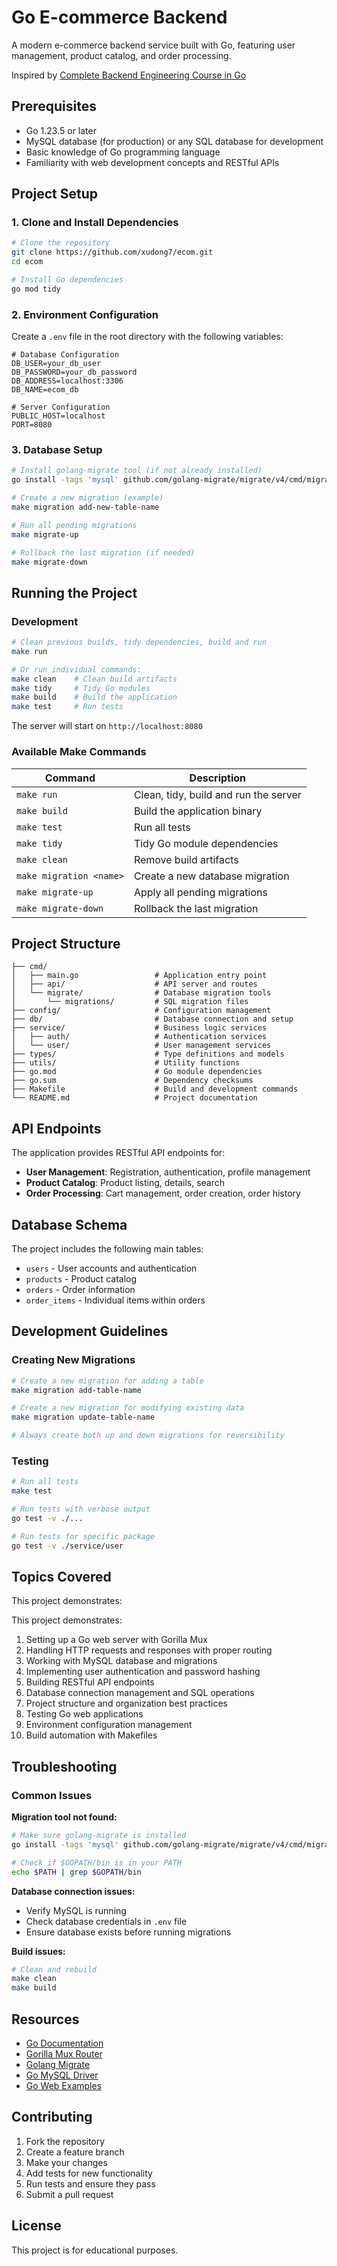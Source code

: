 # Go E-commerce Backend

A modern e-commerce backend service built with Go, featuring user management, product catalog, and order processing.

Inspired by [Complete Backend Engineering Course in Go](https://www.youtube.com/watch?v=7VLmLOiQ3ck&list=PLYEESps429vrFV0yiN_MCaDPhnYb0qRxK)

## Prerequisites

- Go 1.23.5 or later
- MySQL database (for production) or any SQL database for development
- Basic knowledge of Go programming language
- Familiarity with web development concepts and RESTful APIs

## Project Setup

### 1. Clone and Install Dependencies

```bash
# Clone the repository
git clone https://github.com/xudong7/ecom.git
cd ecom

# Install Go dependencies
go mod tidy
```

### 2. Environment Configuration

Create a `.env` file in the root directory with the following variables:

```env
# Database Configuration
DB_USER=your_db_user
DB_PASSWORD=your_db_password
DB_ADDRESS=localhost:3306
DB_NAME=ecom_db

# Server Configuration
PUBLIC_HOST=localhost
PORT=8080
```

### 3. Database Setup

```bash
# Install golang-migrate tool (if not already installed)
go install -tags 'mysql' github.com/golang-migrate/migrate/v4/cmd/migrate@latest

# Create a new migration (example)
make migration add-new-table-name

# Run all pending migrations
make migrate-up

# Rollback the last migration (if needed)
make migrate-down
```

## Running the Project

### Development

```bash
# Clean previous builds, tidy dependencies, build and run
make run

# Or run individual commands:
make clean    # Clean build artifacts
make tidy     # Tidy Go modules
make build    # Build the application
make test     # Run tests
```

The server will start on `http://localhost:8080`

### Available Make Commands

| Command | Description |
|---------|-------------|
| `make run` | Clean, tidy, build and run the server |
| `make build` | Build the application binary |
| `make test` | Run all tests |
| `make tidy` | Tidy Go module dependencies |
| `make clean` | Remove build artifacts |
| `make migration <name>` | Create a new database migration |
| `make migrate-up` | Apply all pending migrations |
| `make migrate-down` | Rollback the last migration |

## Project Structure

```
├── cmd/
│   ├── main.go                 # Application entry point
│   ├── api/                    # API server and routes
│   └── migrate/                # Database migration tools
│       └── migrations/         # SQL migration files
├── config/                     # Configuration management
├── db/                         # Database connection and setup
├── service/                    # Business logic services
│   ├── auth/                   # Authentication services
│   └── user/                   # User management services
├── types/                      # Type definitions and models
├── utils/                      # Utility functions
├── go.mod                      # Go module dependencies
├── go.sum                      # Dependency checksums
├── Makefile                    # Build and development commands
└── README.md                   # Project documentation
```

## API Endpoints

The application provides RESTful API endpoints for:

- **User Management**: Registration, authentication, profile management
- **Product Catalog**: Product listing, details, search
- **Order Processing**: Cart management, order creation, order history

## Database Schema

The project includes the following main tables:

- `users` - User accounts and authentication
- `products` - Product catalog
- `orders` - Order information
- `order_items` - Individual items within orders

## Development Guidelines

### Creating New Migrations

```bash
# Create a new migration for adding a table
make migration add-table-name

# Create a new migration for modifying existing data
make migration update-table-name

# Always create both up and down migrations for reversibility
```

### Testing

```bash
# Run all tests
make test

# Run tests with verbose output
go test -v ./...

# Run tests for specific package
go test -v ./service/user
```

## Topics Covered

This project demonstrates:

This project demonstrates:

1. Setting up a Go web server with Gorilla Mux
2. Handling HTTP requests and responses with proper routing
3. Working with MySQL database and migrations
4. Implementing user authentication and password hashing
5. Building RESTful API endpoints
6. Database connection management and SQL operations
7. Project structure and organization best practices
8. Testing Go web applications
9. Environment configuration management
10. Build automation with Makefiles

## Troubleshooting

### Common Issues

**Migration tool not found:**

```bash
# Make sure golang-migrate is installed
go install -tags 'mysql' github.com/golang-migrate/migrate/v4/cmd/migrate@latest

# Check if $GOPATH/bin is in your PATH
echo $PATH | grep $GOPATH/bin
```

**Database connection issues:**

- Verify MySQL is running
- Check database credentials in `.env` file
- Ensure database exists before running migrations

**Build issues:**

```bash
# Clean and rebuild
make clean
make build
```

## Resources

- [Go Documentation](https://golang.org/doc/)
- [Gorilla Mux Router](https://github.com/gorilla/mux)
- [Golang Migrate](https://github.com/golang-migrate/migrate)
- [Go MySQL Driver](https://github.com/go-sql-driver/mysql)
- [Go Web Examples](https://gowebexamples.com/)

## Contributing

1. Fork the repository
2. Create a feature branch
3. Make your changes
4. Add tests for new functionality
5. Run tests and ensure they pass
6. Submit a pull request

## License

This project is for educational purposes.
